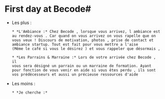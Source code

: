 # First day at Becode#

* Les plus :

      * *L'Ambiance :* Chez Becode , lorsque vous arrivez, l ambiance est
      au rendez-vous . Car quand on vous arrivez on vous rapelle que on
      vous veux ! Discours de motivation, photos , prise de contact et
      ambiance startup. Tout est fait pour vous mettre a l'aise
      (Même le café si vous le désirez ) et vous rappeler que désormais ,

      * *Les Parrains & Marraine :* Lors de votre arrivée chez Becode , il
      vous sera désigné un parrain ou un marraine de formation. Ayant
      pour fonction de vous venir en aide si vous êtes perdu , ils sont
      vos prédécesseurs et aussi un précieuse ressources d'aide


* Les moins :

      * *Je cherche :*
